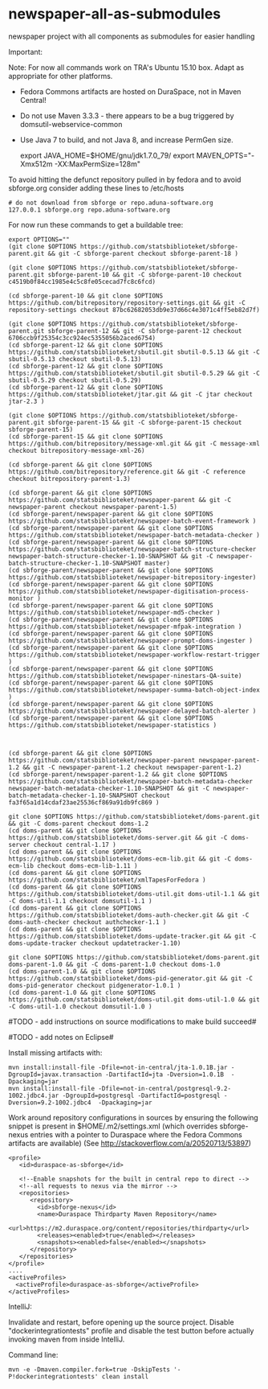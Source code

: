 # newspaper-all-as-submodules
newspaper project with all components as submodules for easier handling

Important:

Note: For now all commands work on TRA's Ubuntu 15.10 box.  Adapt as
appropriate for other platforms.

* Fedora Commons artifacts are hosted on DuraSpace, not in Maven Central!
* Do not use Maven 3.3.3 - there appears to be a bug triggered by domsutil-webservice-common
* Use Java 7 to build, and not Java 8, and increase PermGen size.

    export JAVA_HOME=$HOME/gnu/jdk1.7.0_79/
    export MAVEN_OPTS="-Xmx512m -XX:MaxPermSize=128m"


To avoid hitting the defunct repository pulled in by fedora and to avoid sbforge.org consider
adding these lines to /etc/hosts

    # do not download from sbforge or repo.aduna-software.org
    127.0.0.1 sbforge.org repo.aduna-software.org

For now run these commands to get a buildable tree:

    export OPTIONS=""
    (git clone $OPTIONS https://github.com/statsbiblioteket/sbforge-parent.git && git -C sbforge-parent checkout sbforge-parent-18 )

    (git clone $OPTIONS https://github.com/statsbiblioteket/sbforge-parent.git sbforge-parent-10 && git -C sbforge-parent-10 checkout c4519b0f84cc1985e4c5c8fe05cecad7fc8c6fcd)
 
    (cd sbforge-parent-10 && git clone $OPTIONS https://github.com/bitrepository/repository-settings.git && git -C repository-settings checkout 87bc62682053db9e37d66c4e3071c4ff5eb82d7f)

    (git clone $OPTIONS https://github.com/statsbiblioteket/sbforge-parent.git sbforge-parent-12 && git -C sbforge-parent-12 checkout 6706ccb9f25354c3cc924ec5355056b2aced6754)
    (cd sbforge-parent-12 && git clone $OPTIONS https://github.com/statsbiblioteket/sbutil.git sbutil-0.5.13 && git -C sbutil-0.5.13 checkout sbutil-0.5.13)
    (cd sbforge-parent-12 && git clone $OPTIONS https://github.com/statsbiblioteket/sbutil.git sbutil-0.5.29 && git -C sbutil-0.5.29 checkout sbutil-0.5.29)
    (cd sbforge-parent-12 && git clone $OPTIONS https://github.com/statsbiblioteket/jtar.git && git -C jtar checkout jtar-2.3 )

    (git clone $OPTIONS https://github.com/statsbiblioteket/sbforge-parent.git sbforge-parent-15 && git -C sbforge-parent-15 checkout sbforge-parent-15)
    (cd sbforge-parent-15 && git clone $OPTIONS https://github.com/bitrepository/message-xml.git && git -C message-xml checkout bitrepository-message-xml-26)

    (cd sbforge-parent && git clone $OPTIONS https://github.com/bitrepository/reference.git && git -C reference checkout bitrepository-parent-1.3)

    (cd sbforge-parent && git clone $OPTIONS https://github.com/statsbiblioteket/newspaper-parent && git -C newspaper-parent checkout newspaper-parent-1.5)
    (cd sbforge-parent/newspaper-parent && git clone $OPTIONS https://github.com/statsbiblioteket/newspaper-batch-event-framework )
    (cd sbforge-parent/newspaper-parent && git clone $OPTIONS https://github.com/statsbiblioteket/newspaper-batch-metadata-checker )
    (cd sbforge-parent/newspaper-parent && git clone $OPTIONS https://github.com/statsbiblioteket/newspaper-batch-structure-checker newspaper-batch-structure-checker-1.10-SNAPSHOT && git -C newspaper-batch-structure-checker-1.10-SNAPSHOT master)
    (cd sbforge-parent/newspaper-parent && git clone $OPTIONS https://github.com/statsbiblioteket/newspaper-bitrepository-ingester)
    (cd sbforge-parent/newspaper-parent && git clone $OPTIONS https://github.com/statsbiblioteket/newspaper-digitisation-process-monitor )
    (cd sbforge-parent/newspaper-parent && git clone $OPTIONS https://github.com/statsbiblioteket/newspaper-md5-checker )
    (cd sbforge-parent/newspaper-parent && git clone $OPTIONS https://github.com/statsbiblioteket/newspaper-mfpak-integration )
    (cd sbforge-parent/newspaper-parent && git clone $OPTIONS https://github.com/statsbiblioteket/newspaper-prompt-doms-ingester )
    (cd sbforge-parent/newspaper-parent && git clone $OPTIONS https://github.com/statsbiblioteket/newspaper-workflow-restart-trigger )
    (cd sbforge-parent/newspaper-parent && git clone $OPTIONS https://github.com/statsbiblioteket/newspaper-ninestars-QA-suite)
    (cd sbforge-parent/newspaper-parent && git clone $OPTIONS https://github.com/statsbiblioteket/newspaper-summa-batch-object-index )
    (cd sbforge-parent/newspaper-parent && git clone $OPTIONS https://github.com/statsbiblioteket/newspaper-delayed-batch-alerter )
    (cd sbforge-parent/newspaper-parent && git clone $OPTIONS https://github.com/statsbiblioteket/newspaper-statistics )



    (cd sbforge-parent && git clone $OPTIONS https://github.com/statsbiblioteket/newspaper-parent newspaper-parent-1.2 && git -C newspaper-parent-1.2 checkout newspaper-parent-1.2)
    (cd sbforge-parent/newspaper-parent-1.2 && git clone $OPTIONS https://github.com/statsbiblioteket/newspaper-batch-metadata-checker newspaper-batch-metadata-checker-1.10-SNAPSHOT && git -C newspaper-batch-metadata-checker-1.10-SNAPSHOT checkout fa3f65a1d14cdaf23ae25536cf869a91db9fc869 )

    git clone $OPTIONS https://github.com/statsbiblioteket/doms-parent.git && git -C doms-parent checkout doms-1.2
    (cd doms-parent && git clone $OPTIONS https://github.com/statsbiblioteket/doms-server.git && git -C doms-server checkout central-1.17 )
    (cd doms-parent && git clone $OPTIONS https://github.com/statsbiblioteket/doms-ecm-lib.git && git -C doms-ecm-lib checkout doms-ecm-lib-1.11 )
    (cd doms-parent && git clone $OPTIONS https://github.com/statsbiblioteket/xmlTapesForFedora )
    (cd doms-parent && git clone $OPTIONS https://github.com/statsbiblioteket/doms-util.git doms-util-1.1 && git -C doms-util-1.1 checkout domsutil-1.1 )
    (cd doms-parent && git clone $OPTIONS https://github.com/statsbiblioteket/doms-auth-checker.git && git -C doms-auth-checker checkout authchecker-1.1 )
    (cd doms-parent && git clone $OPTIONS https://github.com/statsbiblioteket/doms-update-tracker.git && git -C doms-update-tracker checkout updatetracker-1.10)

    git clone $OPTIONS https://github.com/statsbiblioteket/doms-parent.git doms-parent-1.0 && git -C doms-parent-1.0 checkout doms-1.0
    (cd doms-parent-1.0 && git clone $OPTIONS https://github.com/statsbiblioteket/doms-pid-generator.git && git -C doms-pid-generator checkout pidgenerator-1.0.1 )
    (cd doms-parent-1.0 && git clone $OPTIONS https://github.com/statsbiblioteket/doms-util.git doms-util-1.0 && git -C doms-util-1.0 checkout domsutil-1.0 )

#TODO - add instructions on source modifications to make build succeed#

#TODO - add notes on Eclipse#

Install missing artifacts with:

    mvn install:install-file -Dfile=not-in-central/jta-1.0.1B.jar -DgroupId=javax.transaction -DartifactId=jta -Dversion=1.0.1B  -Dpackaging=jar
    mvn install:install-file -Dfile=not-in-central/postgresql-9.2-1002.jdbc4.jar -DgroupId=postgresql -DartifactId=postgresql -Dversion=9.2-1002.jdbc4  -Dpackaging=jar

Work around repository configurations in sources by ensuring the following snippet
is present in $HOME/.m2/settings.xml (which overrides sbforge-nexus entries
with a pointer to Duraspace where the Fedora Commons artifacts are available)
(See http://stackoverflow.com/a/20520713/53897)

    <profile>
       <id>duraspace-as-sbforge</id>

       <!--Enable snapshots for the built in central repo to direct -->
       <!--all requests to nexus via the mirror -->
       <repositories>
	      <repository>
	        <id>sbforge-nexus</id>
            <name>Duraspace Thirdparty Maven Repository</name>
            <url>https://m2.duraspace.org/content/repositories/thirdparty</url>
	        <releases><enabled>true</enabled></releases>
	        <snapshots><enabled>false</enabled></snapshots>
	      </repository>
       </repositories>
    </profile>
    ....
    <activeProfiles>
      <activeProfile>duraspace-as-sbforge</activeProfile>
    </activeProfiles>


IntelliJ:

Invalidate and restart, before opening up the source project.  Disable
"dockerintegrationtests" profile and disable the test button before
actually invoking maven from inside IntelliJ.


Command line:

    mvn -e -Dmaven.compiler.fork=true -DskipTests '-P!dockerintegrationtests' clean install

